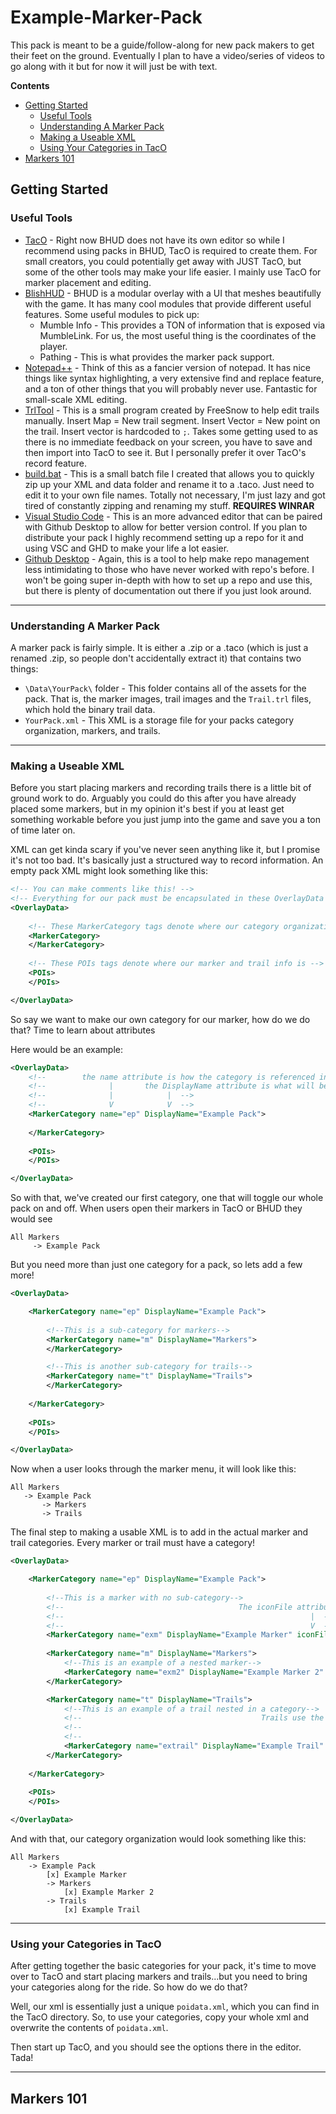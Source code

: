 # Example-Marker-Pack

This pack is meant to be a guide/follow-along for new pack makers to get their feet on the ground. Eventually I plan to have a video/series of videos to go along with it but for now it will just be with text.

**Contents**
* [Getting Started](#getting-started)
   * [Useful Tools](#useful-tools)
   * [Understanding A Marker Pack](#understanding-a-marker-pack)
   * [Making a Useable XML](#making-a-useable-xml)
   * [Using Your Categories in TacO](#using-your-categories-in-taco)
* [Markers 101](#markers-101)

## Getting Started

### Useful Tools
* [TacO](https://www.gw2taco.com/) - Right now BHUD does not have its own editor so while I recommend using packs in BHUD, TacO is required to create them. For small creators, you could potentially get away with JUST TacO, but some of the other tools may make your life easier. I mainly use TacO for marker placement and editing.
* [BlishHUD](https://blishhud.com/) - BHUD is a modular overlay with a UI that meshes beautifully with the game. It has many cool modules that provide different useful features. Some useful modules to pick up:
    * Mumble Info - This provides a TON of information that is exposed via MumbleLink. For us, the most useful thing is the coordinates of the player.
    * Pathing - This is what provides the marker pack support.
* [Notepad++](https://notepad-plus-plus.org/downloads/) - Think of this as a fancier version of notepad. It has nice things like syntax highlighting, a very extensive find and replace feature, and a ton of other things that you will probably never use. Fantastic for small-scale XML editing. 
* [TrlTool](https://github.com/xrandox/Example-Marker-Pack/raw/main/TrlTool.exe) - This is a small program created by FreeSnow to help edit trails manually. Insert Map = New trail segment. Insert Vector = New point on the trail. Insert vector is hardcoded to `;`. Takes some getting used to as there is no immediate feedback on your screen, you have to save and then import into TacO to see it. But I personally prefer it over TacO's record feature.
* [build.bat](https://github.com/xrandox/Example-Marker-Pack/blob/main/build.bat) - This is a small batch file I created that allows you to quickly zip up your XML and data folder and rename it to a .taco. Just need to edit it to your own file names. Totally not necessary, I'm just lazy and got tired of constantly zipping and renaming my stuff. **REQUIRES WINRAR**
* [Visual Studio Code](https://code.visualstudio.com/) - This is an more advanced editor that can be paired with Github Desktop to allow for better version control. If you plan to distribute your pack I highly recommend setting up a repo for it and using VSC and GHD to make your life a lot easier.
* [Github Desktop](https://desktop.github.com/) - Again, this is a tool to help make repo management less intimidating to those who have never worked with repo's before. I won't be going super in-depth with how to set up a repo and use this, but there is plenty of documentation out there if you just look around.

***

### Understanding A Marker Pack
A marker pack is fairly simple. It is either a .zip or a .taco (which is just a renamed .zip, so people don't accidentally extract it) that contains two things:
* `\Data\YourPack\` folder - This folder contains all of the assets for the pack. That is, the marker images, trail images and the `Trail.trl` files, which hold the binary trail data.
* `YourPack.xml` - This XML is a storage file for your packs category organization, markers, and trails. 

***

### Making a Useable XML
Before you start placing markers and recording trails there is a little bit of ground work to do. Arguably you could do this after you have already placed some markers, but in my opinion it's best if you at least get something workable before you just jump into the game and save you a ton of time later on. 

XML can get kinda scary if you've never seen anything like it, but I promise it's not too bad. It's basically just a structured way to record information. An empty pack XML might look something like this:
```xml
<!-- You can make comments like this! -->
<!-- Everything for our pack must be encapsulated in these OverlayData tags -->
<OverlayData>
     
    <!-- These MarkerCategory tags denote where our category organization is -->
    <MarkerCategory>
    </MarkerCategory>
    
    <!-- These POIs tags denote where our marker and trail info is -->
    <POIs>
    </POIs>

</OverlayData>
```

So say we want to make our own category for our marker, how do we do that? 
Time to learn about attributes

Here would be an example:
```xml
<OverlayData>
    <!--        the name attribute is how the category is referenced internally...more on this later -->
    <!--              |       the DisplayName attribute is what will be shown to the user when looking through categories -->
    <!--              |            |  -->
    <!--              V            V  -->
    <MarkerCategory name="ep" DisplayName="Example Pack">
    
    </MarkerCategory>
    
    <POIs>
    </POIs>

</OverlayData>
```

So with that, we've created our first category, one that will toggle our whole pack on and off. 
When users open their markers in TacO or BHUD they would see
```
All Markers
     -> Example Pack
```
     
But you need more than just one category for a pack, so lets add a few more!

```xml
<OverlayData>

    <MarkerCategory name="ep" DisplayName="Example Pack">
    
        <!--This is a sub-category for markers-->
        <MarkerCategory name="m" DisplayName="Markers">
        </MarkerCategory>

        <!--This is another sub-category for trails-->
        <MarkerCategory name="t" DisplayName="Trails">
        </MarkerCategory>
        
    </MarkerCategory>
    
    <POIs>
    </POIs>

</OverlayData>
```

Now when a user looks through the marker menu, it will look like this:
```
All Markers
   -> Example Pack
       -> Markers
       -> Trails
```
         
The final step to making a usable XML is to add in the actual marker and trail categories. Every marker or trail must have a category!

```xml
<OverlayData>

    <MarkerCategory name="ep" DisplayName="Example Pack">
    
        <!--This is a marker with no sub-category-->
        <!--                                       The iconFile attribute is the path to what image will be used for that marker -->
        <!--                                                       |  -->
        <!--                                                       V  -->
        <MarkerCategory name="exm" DisplayName="Example Marker" iconFile="Data/ExamplePack/Markers/ExampleMarker.png"/>
        
        <MarkerCategory name="m" DisplayName="Markers">
            <!--This is an example of a nested marker-->
            <MarkerCategory name="exm2" DisplayName="Example Marker 2" iconFile="Data/ExamplePack/Markers/ExampleMarker2.png"/>
        </MarkerCategory>

        <MarkerCategory name="t" DisplayName="Trails">
            <!--This is an example of a trail nested in a category-->
            <!--                                        Trails use the texture attribute instead of iconFile -->
            <!--                                                          |   -->
            <!--                                                          V   -->
            <MarkerCategory name="extrail" DisplayName="Example Trail" texture="Data/ExamplePack/Markers/Trail.png"/>
        </MarkerCategory>
        
    </MarkerCategory>
    
    <POIs>
    </POIs>

</OverlayData>
```

And with that, our category organization would look something like this:
```
All Markers
    -> Example Pack
        [x] Example Marker
        -> Markers
            [x] Example Marker 2
        -> Trails
            [x] Example Trail
```
             
***

### Using your Categories in TacO
After getting together the basic categories for your pack, it's time to move over to TacO and start placing markers and trails...but you need to bring your categories along for the ride. So how do we do that?

Well, our xml is essentially just a unique `poidata.xml`, which you can find in the TacO directory. So, to use your categories, copy your whole xml and overwrite the contents of `poidata.xml`.

Then start up TacO, and you should see the options there in the editor. Tada!

***

## Markers 101
